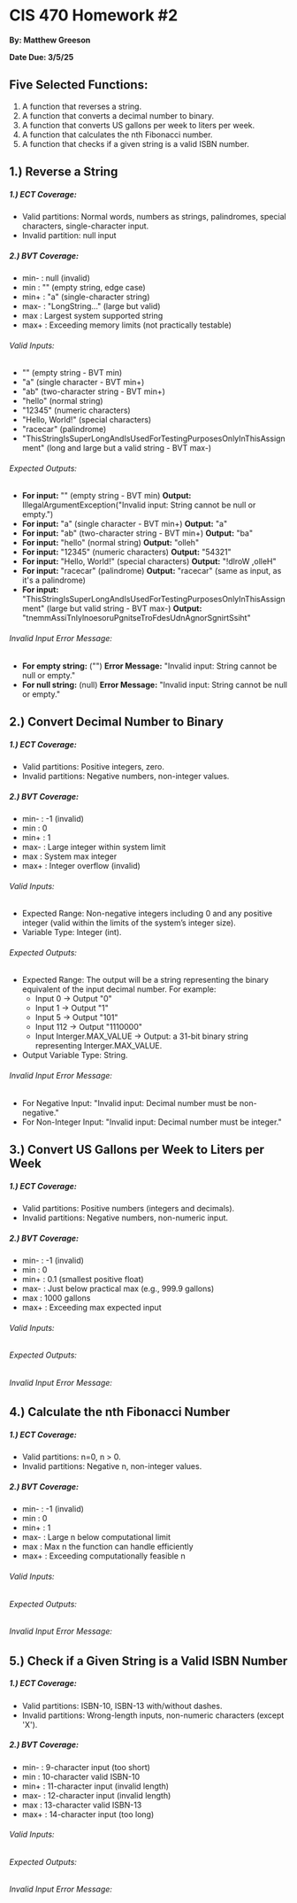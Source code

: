 # CIS 470 Homework #2

**By: Matthew Greeson**

**Date Due: 3/5/25**

## Five Selected Functions:

1. A function that reverses a string.
2. A function that converts a decimal number to binary.
3. A function that converts US gallons per week to liters per week.
4. A function that calculates the nth Fibonacci number.
5. A function that checks if a given string is a valid ISBN number.

## 1.) Reverse a String

##### 1.) ECT Coverage:

* Valid partitions: Normal words, numbers as strings, palindromes, special characters, single-character input.
* Invalid partition: null input

##### 2.) BVT Coverage:

* min- : null (invalid)
* min : "" (empty string, edge case)
* min+ : "a" (single-character string)
* max- : "LongString..." (large but valid)
* max : Largest system supported string
* max+ : Exceeding memory limits (not practically testable)

###### Valid Inputs:

* "" (empty string - BVT min)
* "a" (single character - BVT min+)
* "ab" (two-character string - BVT min+)
* "hello" (normal string)
* "12345" (numeric characters)
* "Hello, World!" (special characters)
* "racecar" (palindrome)
* "ThisStringIsSuperLongAndIsUsedForTestingPurposesOnlyInThisAssignment" (long and large but a valid string - BVT max-)

###### Expected Outputs:

* **For input:** "" (empty string - BVT min)
  **Output:** IllegalArgumentException("Invalid input: String cannot be null or empty.")
* **For input:** "a" (single character - BVT min+)
  **Output:** "a"
* **For input:** "ab" (two-character string - BVT min+)
  **Output:** "ba"
* **For input:** "hello" (normal string)
  **Output:** "olleh"
* **For input:** "12345" (numeric characters)
  **Output:** "54321"
* **For input:** "Hello, World!" (special characters)
  **Output:** "!dlroW ,olleH"
* **For input:** "racecar" (palindrome)
  **Output:** "racecar" (same as input, as it's a palindrome)
* **For input:** "ThisStringIsSuperLongAndIsUsedForTestingPurposesOnlyInThisAssignment" (large but valid string - BVT max-)
  **Output:** "tnemmAssiTnIylnoesoruPgnitseTroFdesUdnAgnorSgnirtSsiht"

###### Invalid Input Error Message:

* **For empty string:** ("")
  **Error Message:** "Invalid input: String cannot be null or empty."
* **For null string:** (null)
  **Error Message:** "Invalid input: String cannot be null or empty."

## 2.) Convert Decimal Number to Binary

##### 1.) ECT Coverage:

* Valid partitions: Positive integers, zero.
* Invalid partitions: Negative numbers, non-integer values.

##### 2.) BVT Coverage:

* min- : -1 (invalid)
* min : 0
* min+ : 1
* max- : Large integer within system limit
* max : System max integer
* max+ : Integer overflow (invalid)

###### Valid Inputs:

* Expected Range: Non-negative integers including 0 and any positive integer (valid within the limits of the system’s integer size).
* Variable Type: Integer (int).

###### Expected Outputs:

* Expected Range: The output will be a string representing the binary equivalent of the input decimal number. For example:
  * Input 0 → Output "0"
  * Input 1 → Output "1"
  * Input 5 → Output "101"
  * Input 112 → Output "1110000"
  * Input Interger.MAX_VALUE → Output: a 31-bit binary string representing Interger.MAX_VALUE.
* Output Variable Type: String.

###### Invalid Input Error Message:

* For Negative Input: "Invalid input: Decimal number must be non-negative."
* For Non-Integer Input: "Invalid input: Decimal number must be integer."

## 3.) Convert US Gallons per Week to Liters per Week

##### 1.) ECT Coverage:

* Valid partitions: Positive numbers (integers and decimals).
* Invalid partitions: Negative numbers, non-numeric input.

##### 2.) BVT Coverage:

* min- : -1 (invalid)
* min : 0
* min+ : 0.1 (smallest positive float)
* max- : Just below practical max (e.g., 999.9 gallons)
* max : 1000 gallons
* max+ : Exceeding max expected input

###### Valid Inputs:

###### Expected Outputs:

###### Invalid Input Error Message:

## 4.) Calculate the nth Fibonacci Number

##### 1.) ECT Coverage:

* Valid partitions: n=0, n > 0.
* Invalid partitions: Negative n, non-integer values.

##### 2.) BVT Coverage:

* min- : -1 (invalid)
* min : 0
* min+ : 1
* max- : Large n below computational limit
* max : Max n the function can handle efficiently
* max+ : Exceeding computationally feasible n

###### Valid Inputs:

###### Expected Outputs:

###### Invalid Input Error Message:

## 5.) Check if a Given String is a Valid ISBN Number

##### 1.) ECT Coverage:

* Valid partitions: ISBN-10, ISBN-13 with/without dashes.
* Invalid partitions: Wrong-length inputs, non-numeric characters (except 'X').

##### 2.) BVT Coverage:

* min- : 9-character input (too short)
* min : 10-character valid ISBN-10
* min+ : 11-character input (invalid length)
* max- : 12-character input (invalid length)
* max : 13-character valid ISBN-13
* max+ : 14-character input (too long)

###### Valid Inputs:

###### Expected Outputs:

###### Invalid Input Error Message:
